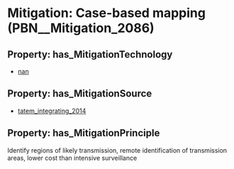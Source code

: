# Mitigation: __Case-based mapping__ (PBN__Mitigation_2086)

## Property: has_MitigationTechnology

* [nan](../Technology/PBN__Technology_22)

## Property: has_MitigationSource

* [tatem_integrating_2014](../Article/PBN__Article_76)

## Property: has_MitigationPrinciple

Identify regions of likely transmission, remote identification of transmission areas, lower cost than intensive surveillance

